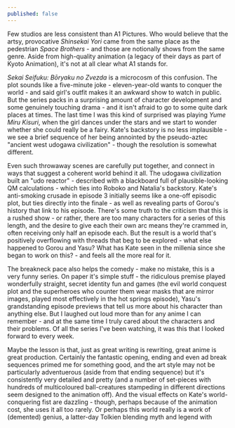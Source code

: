 ```yaml
---
published: false
---
```


Few studios are less consistent than A1 Pictures. Who would believe that the artsy, provocative *Shinsekai Yori* came from the same place as the pedestrian *Space Brothers* - and those are notionally shows from the same genre. Aside from high-quality animation (a legacy of their days as part of Kyoto Animation), it's not at all clear what A1 stands for.

*Sekai Seifuku: Bōryaku no Zvezda* is a microcosm of this confusion. The plot sounds like a five-minute joke - eleven-year-old wants to conquer the world - and said girl's outfit makes it an awkward show to watch in public. But the series packs in a surprising amount of character development and some genuinely touching drama - and it isn't afraid to go to some quite dark places at times. The last time I was this kind of surprised was playing *Yume Miru Kisuri*, when the girl dances under the stars and we start to wonder whether she could really be a fairy. Kate's backstory is no less implausible - we see a brief sequence of her being annointed by the pseudo-aztec "ancient west udogawa civilization" - though the resolution is somewhat different.

Even such throwaway scenes are carefully put together, and connect in ways that suggest a coherent world behind it all. The udogawa civilization built an "udo reactor" - described with a blackboard full of plausible-looking QM calculations - which ties into Roboko and Natalia's backstory. Kate's anti-smoking crusade in episode 3 initially seems like a one-off episodic plot, but ties directly into the finale - as well as revealing parts of Gorou's history that link to his episode. There's some truth to the criticism that this is a rushed show - or rather, there are too many characters for a series of this length, and the desire to give each their own arc means they're crammed in, often receiving only half an episode each. But the result is a world that's positively overflowing with threads that beg to be explored - what else happened to Gorou and Yasu? What has Kate seen in the millenia since she began to work on this? - and feels all the more real for it.

The breakneck pace also helps the comedy - make no mistake, this is a very funny series. On paper it's simple stuff - the ridiculous premise played wonderfully straight, secret identity fun and games (the evil world conquest plot and the superheroes who counter them wear masks that are mirror images, played most effectively in the hot springs episode), Yasu's grandstanding episode previews that tell us more about his character than anything else. But I laughed out loud more than for any anime I can remember - and at the same time I truly cared about the characters and their problems. Of all the series I've been watching, it was this that I looked forward to every week.

Maybe the lesson is that, just as great writing is rewriting, great anime is great production. Certainly the fantastic opening, ending and even ad break sequences primed me for something good, and the art style may not be particularly adventuerous (aside from that ending sequence) but it's consistently very detailed and pretty (and a number of set-pieces with hundreds of multicoloured ball-creatures stampeding in different directions seem designed to the animation off). And the visual effects on Kate's world-conquering fist are dazzling - though, perhaps because of the animation cost, she uses it all too rarely. Or perhaps this world really is a work of (demented) genius, a latter-day Tolkien blending myth and legend with 